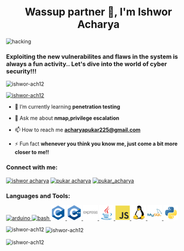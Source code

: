 <h1 align="center">Wassup partner 👋, I'm Ishwor Acharya</h1>
<img align="center" alt="hacking" width="auto" src="https://gifdb.com/images/high/hacker-egghead-coding-lj7znezbwb0nuba4.gif">
<h3 align="left" width="auto"> Exploiting the new vulnerabilites and flaws in the system is always a fun activity.. Let's dive into the world of cyber security!!!</h3>

<p align="left" > <img src="https://komarev.com/ghpvc/?username=ishwor-ach12&label=Profile%20views&color=0e75b6&style=flat" alt="ishwor-ach12" /> </p>

<p align="left"> <a href="https://github.com/ryo-ma/github-profile-trophy"><img src="https://github-profile-trophy.vercel.app/?username=ishwor-ach12" alt="ishwor-ach12" /></a> </p>

- 🌱 I’m currently learning **penetration testing**

- 💬 Ask me about **nmap,privilege escalation**

- 📫 How to reach me **acharyapukar225@gmail.com**

- ⚡ Fun fact **whenever you think you know me, just come a bit more closer to me!!**

<h3 align="left">Connect with me:</h3>
<p align="left">
<a href="https://linkedin.com/in/ishwor acharya" target="blank"><img align="center" src="https://raw.githubusercontent.com/rahuldkjain/github-profile-readme-generator/master/src/images/icons/Social/linked-in-alt.svg" alt="ishwor acharya" height="30" width="40" /></a>
<a href="https://fb.com/pukar acharya" target="blank"><img align="center" src="https://raw.githubusercontent.com/rahuldkjain/github-profile-readme-generator/master/src/images/icons/Social/facebook.svg" alt="pukar acharya" height="30" width="40" /></a>
<a href="https://instagram.com/pukar_acharya" target="blank"><img align="center" src="https://raw.githubusercontent.com/rahuldkjain/github-profile-readme-generator/master/src/images/icons/Social/instagram.svg" alt="pukar_acharya" height="30" width="40" /></a>
</p>

<h3 align="left">Languages and Tools:</h3>
<p align="left"> <a href="https://www.arduino.cc/" target="_blank" rel="noreferrer"> <img src="https://cdn.worldvectorlogo.com/logos/arduino-1.svg" alt="arduino" width="40" height="40"/> </a> <a href="https://www.gnu.org/software/bash/" target="_blank" rel="noreferrer"> <img src="https://www.vectorlogo.zone/logos/gnu_bash/gnu_bash-icon.svg" alt="bash" width="40" height="40"/> </a> <a href="https://www.cprogramming.com/" target="_blank" rel="noreferrer"> <img src="https://raw.githubusercontent.com/devicons/devicon/master/icons/c/c-original.svg" alt="c" width="40" height="40"/> </a> <a href="https://www.w3schools.com/cpp/" target="_blank" rel="noreferrer"> <img src="https://raw.githubusercontent.com/devicons/devicon/master/icons/cplusplus/cplusplus-original.svg" alt="cplusplus" width="40" height="40"/> </a> <a href="https://expressjs.com" target="_blank" rel="noreferrer"> <img src="https://raw.githubusercontent.com/devicons/devicon/master/icons/express/express-original-wordmark.svg" alt="express" width="40" height="40"/> </a> <a href="https://www.java.com" target="_blank" rel="noreferrer"> <img src="https://raw.githubusercontent.com/devicons/devicon/master/icons/java/java-original.svg" alt="java" width="40" height="40"/> </a> <a href="https://developer.mozilla.org/en-US/docs/Web/JavaScript" target="_blank" rel="noreferrer"> <img src="https://raw.githubusercontent.com/devicons/devicon/master/icons/javascript/javascript-original.svg" alt="javascript" width="40" height="40"/> </a> <a href="https://www.linux.org/" target="_blank" rel="noreferrer"> <img src="https://raw.githubusercontent.com/devicons/devicon/master/icons/linux/linux-original.svg" alt="linux" width="40" height="40"/> </a> <a href="https://www.mysql.com/" target="_blank" rel="noreferrer"> <img src="https://raw.githubusercontent.com/devicons/devicon/master/icons/mysql/mysql-original-wordmark.svg" alt="mysql" width="40" height="40"/> </a> <a href="https://www.python.org" target="_blank" rel="noreferrer"> <img src="https://raw.githubusercontent.com/devicons/devicon/master/icons/python/python-original.svg" alt="python" width="40" height="40"/> </a> </p>

<p><img align="left" src="https://github-readme-stats.vercel.app/api/top-langs?username=ishwor-ach12&show_icons=true&locale=en&layout=compact" alt="ishwor-ach12" /></p>

<p>&nbsp;<img align="center" src="https://github-readme-stats.vercel.app/api?username=ishwor-ach12&show_icons=true&locale=en" alt="ishwor-ach12" /></p>

<p><img align="center" src="https://github-readme-streak-stats.herokuapp.com/?user=ishwor-ach12&" alt="ishwor-ach12" /></p>
